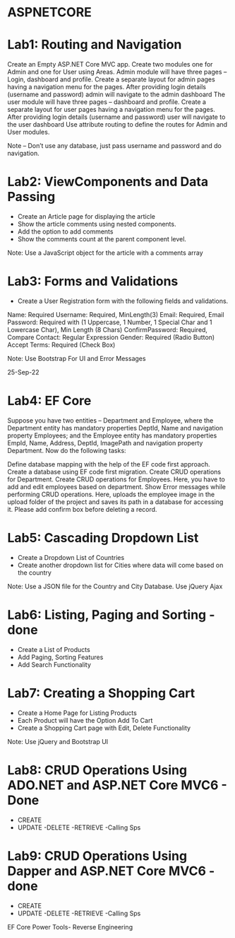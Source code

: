 # ASPNETCORE

# Lab1: Routing and Navigation
Create an Empty ASP.NET Core MVC app. 
Create two modules one for Admin and one for User using Areas.
Admin module will have three pages – Login, dashboard and profile. Create a separate layout for admin pages having a navigation menu for the pages.
After providing login details (username and password) admin will navigate to the admin dashboard
The user module will have three pages – dashboard and profile. Create a separate layout for user pages having a navigation menu for the pages.
After providing login details (username and password) user will navigate to the user dashboard
Use attribute routing to define the routes for Admin and User modules.

Note – Don’t use any database, just pass username and password and do navigation.

# Lab2: ViewComponents and Data Passing

- Create an Article page for displaying the article
- Show the article comments using nested components.
- Add the option to add comments 
- Show the comments count at the parent component level.

Note: Use a JavaScript object for the article with a comments array

# Lab3: Forms and Validations
- Create a User Registration form with the following fields and validations.

Name: Required
Username: Required, MinLength(3)
Email: Required, Email
Password: Required with (1 Uppercase, 1 Number, 1 Special Char and 1 Lowercase Char), Min Length (8 Chars)
ConfirmPassword: Required, Compare
Contact: Regular Expression
Gender: Required (Radio Button)
Accept Terms: Required (Check Box)

Note: Use Bootstrap For UI and Error Messages


25-Sep-22

# Lab4: EF Core
Suppose you have two entities – Department and Employee, where the Department entity has mandatory properties DeptId, Name and navigation property Employees; and the Employee entity has mandatory properties EmpId, Name, Address, DeptId, ImagePath and navigation property Department. Now do the following tasks:

Define database mapping with the help of the EF code first approach.
Create a database using EF code first migration.
Create CRUD operations for Department.
Create CRUD operations for Employees. Here, you have to add and edit employees based on department.
Show Error messages while performing CRUD operations.
Here, uploads the employee image in the upload folder of the project and saves its path in a database for accessing it.
Please add confirm box before deleting a record.

# Lab5: Cascading Dropdown List
- Create a Dropdown List of Countries
- Create another dropdown list for Cities where data will come based on the country

Note: Use a JSON file for the Country and City Database. Use jQuery Ajax

# Lab6: Listing, Paging and Sorting - done
- Create a List of Products
- Add Paging, Sorting Features
- Add Search Functionality

# Lab7: Creating a Shopping Cart
- Create a Home Page for Listing Products
- Each Product will have the Option Add To Cart
- Create a Shopping Cart page with Edit, Delete Functionality

Note: Use jQuery and Bootstrap UI

# Lab8: CRUD Operations Using ADO.NET and ASP.NET Core MVC6 - Done
- CREATE
- UPDATE
-DELETE
-RETRIEVE
-Calling Sps

# Lab9: CRUD Operations Using Dapper and ASP.NET Core MVC6 - done
- CREATE
- UPDATE
-DELETE
-RETRIEVE
-Calling Sps


EF Core Power Tools- Reverse Engineering
